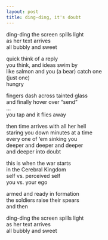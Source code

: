 ```yaml
---
layout: post
title: ding-ding, it's doubt
---
```

ding-ding the screen spills light  
as her text arrives  
all bubbly and sweet  

quick think of a reply  
you think, and ideas swim by  
like salmon and you (a bear) catch one  
(just one)  
hungry  

fingers dash across tainted glass  
and finally hover over “send”  
…  
you tap and it flies away  

then time arrives with all her hell  
staring you down minutes at a time  
every one of ‘em sinking you  
deeper and deeper and deeper  
and deeper into doubt  

this is when the war starts  
in the Cerebral Kingdom  
self vs. perceived self  
you vs. your ego  

armed and ready in formation  
the soldiers raise their spears  
and then  

ding-ding the screen spills light  
as her text arrives  
all bubbly and sweet  
